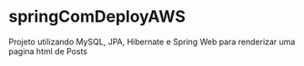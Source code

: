 # springComDeployAWS
Projeto utilizando MySQL, JPA, Hibernate e Spring Web para renderizar uma pagina html de Posts
